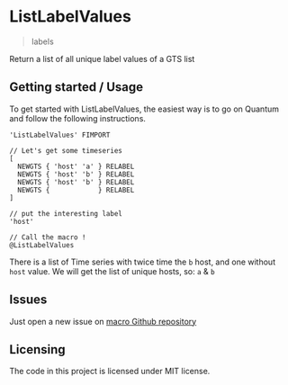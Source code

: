 # ListLabelValues

> labels

Return a list of all unique label values of a GTS list

## Getting started / Usage

To get started with ListLabelValues, the easiest way is to go on Quantum and follow the following instructions.

```warpscript
'ListLabelValues' FIMPORT

// Let's get some timeseries
[
  NEWGTS { 'host' 'a' } RELABEL
  NEWGTS { 'host' 'b' } RELABEL
  NEWGTS { 'host' 'b' } RELABEL
  NEWGTS {            } RELABEL
]

// put the interesting label
'host'

// Call the macro !
@ListLabelValues
```

There is a list of Time series with twice time the `b` host, and one without `host` value.
We will get the list of unique hosts, so: `a` & `b`

## Issues

Just open a new issue on [macro Github repository](https://github.com/miton18/forge-ListLabelValues)

## Licensing

The code in this project is licensed under MIT license.
